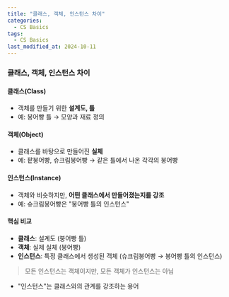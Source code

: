 ```yaml
---
title: "클래스, 객체, 인스턴스 차이"
categories:
  - CS Basics
tags:
  - CS Basics
last_modified_at: 2024-10-11
---
```


### 클래스, 객체, 인스턴스 차이

#### 클래스(Class)
- 객체를 만들기 위한 **설계도, 틀**
- 예: 붕어빵 틀 → 모양과 재료 정의

#### 객체(Object)
- 클래스를 바탕으로 만들어진 **실체**
- 예: 팥붕어빵, 슈크림붕어빵 → 같은 틀에서 나온 각각의 붕어빵

#### 인스턴스(Instance)
- 객체와 비슷하지만, **어떤 클래스에서 만들어졌는지를 강조**
- 예: 슈크림붕어빵은 "붕어빵 틀의 인스턴스"

#### 핵심 비교
- **클래스**: 설계도 (붕어빵 틀)
- **객체**: 실제 실체 (붕어빵)
- **인스턴스**: 특정 클래스에서 생성된 객체 (슈크림붕어빵 → 붕어빵 틀의 인스턴스)

> 모든 인스턴스는 객체이지만, 모든 객체가 인스턴스는 아님
- "인스턴스"는 클래스와의 관계를 강조하는 용어
